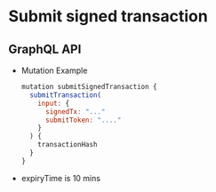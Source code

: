 
# Submit signed transaction

## GraphQL API

- Mutation Example
  ```javascript
  mutation submitSignedTransaction {
    submitTransaction(
      input: {
        signedTx: "..."
        submitToken: "...."
      }
    ) {
      transactionHash
    }
  }
  ```

- expiryTime is 10 mins
